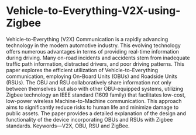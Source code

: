 # Vehicle-to-Everything-V2X-using-Zigbee
Vehicle-to-Everything (V2X) Communication is a rapidly advancing technology in the modern automotive industry. This evolving technology offers numerous advantages in terms of providing real-time information during driving. Many on-road incidents and accidents stem from inadequate traffic path information, distracted drivers, and poor driving patterns. This paper explores the efficient utilization of Vehicle-to-Everything communication, employing On-Board Units (OBUs) and Roadside Units (RSUs). The OBU and RSU collaboratively share information not only between themselves but also with other OBU-equipped systems, utilizing Zigbee technology an IEEE standard (1609 family) that facilitates low-cost, low-power wireless Machine-to-Machine communication. This approach aims to significantly reduce risks to human life and minimize damage to public assets. The paper provides a detailed explanation of the design and functionality of the device incorporating OBUs and RSUs with Zigbee standards.
Keywords—V2X, OBU, RSU and ZigBee.
